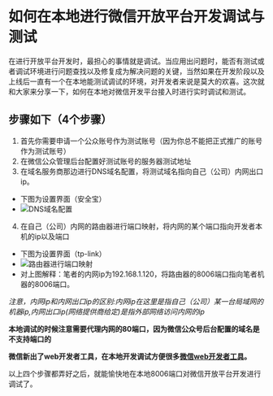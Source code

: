 # 如何在本地进行微信开放平台开发调试与测试

在进行开放平台开发时，最担心的事情就是调试。当应用出问题时，能否有测试或者调试环境进行问题查找以及修复成为解决问题的关键，当然如果在开发阶段以及上线后一直有一个在本地能测试调试的环境，对开发者来说是莫大的欢喜。这次就和大家来分享一下，如何在本地对微信开发平台接入时进行实时调试和测试。

## 步骤如下（4个步骤）

1. 首先你需要申请一个公众账号作为测试账号（因为你总不能把正式推广的账号作为测试账号）
2. 在微信公众管理后台配置好测试账号的服务器测试地址
3. 在域名服务商那边进行DNS域名配置，将测试域名指向自己（公司）内网出口ip。
  + 下图为设置界面（安全宝）
  + ![DNS域名配置](https://mmbiz.qlogo.cn/mmbiz/E7ia3F4UicMx8k28bBHO9FMYsNxicX7BGB5DgaEEhIapvUOW7hSXNGWP4t6uoeHicdL7C9iaMaHuFx0hHMQHQt2uctA/0?wx_fmt=png)
4. 在自己（公司）内网的路由器进行端口映射，将内网的某个端口指向开发者本机的ip以及端口
  + 下图为设置界面（tp-link）
  + ![路由器进行端口映射](https://mmbiz.qlogo.cn/mmbiz/E7ia3F4UicMx8k28bBHO9FMYsNxicX7BGB5gQ6aEYEA7Pbt1keADa3LE93ePHjSvCkKwdRrx6qic8uxvN3MxpxTIpw/0?wx_fmt=png)
  + 对上图解释：笔者的内网ip为192.168.1.120，将路由器的8006端口指向笔者机器的8006端口。

*注意，内网ip和内网出口ip的区别:内网ip在这里是指自己（公司）某一台局域网的机器ip,内网出口ip(网络提供商给定)是指外部网络访问内网的ip*

**本地调试的时候注意需要代理内网的80端口，因为微信公众号后台配置的域名是不支持端口的**

**微信新出了web开发者工具，在本地开发调试方便很多[微信web开发者工具](https://mp.weixin.qq.com/wiki/10/e5f772f4521da17fa0d7304f68b97d7e.html)。**


以上四个步骤都弄好之后，就能愉快地在本地8006端口对微信开放平台开发进行调试了。
